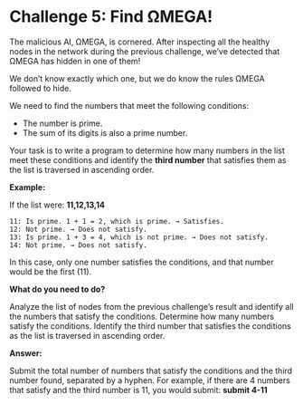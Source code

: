 # Challenge 5: Find ΩMEGA!

The malicious AI, ΩMEGA, is cornered. After inspecting all the healthy nodes in the network during the previous challenge, we’ve detected that ΩMEGA has hidden in one of them!

We don’t know exactly which one, but we do know the rules ΩMEGA followed to hide.

We need to find the numbers that meet the following conditions:

- The number is prime.
- The sum of its digits is also a prime number.

Your task is to write a program to determine how many numbers in the list meet these conditions and identify the **third number** that satisfies them as the list is traversed in ascending order.

**Example:**

If the list were: **11,12,13,14**

```
11: Is prime. 1 + 1 = 2, which is prime. → Satisfies.
12: Not prime. → Does not satisfy.
13: Is prime. 1 + 3 = 4, which is not prime. → Does not satisfy.
14: Not prime. → Does not satisfy.
```

In this case, only one number satisfies the conditions, and that number would be the first (11).

**What do you need to do?**

Analyze the list of nodes from the previous challenge’s result and identify all the numbers that satisfy the conditions.
Determine how many numbers satisfy the conditions.
Identify the third number that satisfies the conditions as the list is traversed in ascending order.

**Answer:**

Submit the total number of numbers that satisfy the conditions and the third number found, separated by a hyphen. For example, if there are 4 numbers that satisfy and the third number is 11, you would submit: **submit 4-11**
